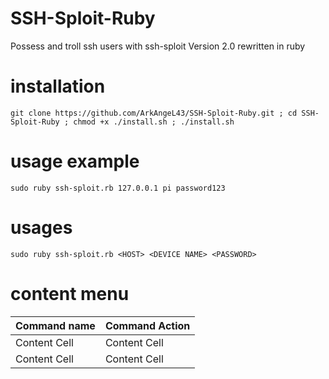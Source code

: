# SSH-Sploit-Ruby
Possess and troll ssh users with ssh-sploit Version 2.0 rewritten in ruby 
# installation<br> 
`git clone https://github.com/ArkAngeL43/SSH-Sploit-Ruby.git ; cd SSH-Sploit-Ruby ; chmod +x ./install.sh ; ./install.sh`
<br>
# usage example<br>
`sudo ruby ssh-sploit.rb 127.0.0.1 pi password123`
<br>
# usages<br> 
`sudo ruby ssh-sploit.rb <HOST> <DEVICE NAME> <PASSWORD>`
<br>
# content menu 

| Command name  | Command Action |
| ------------- | -------------- |
| Content Cell  | Content Cell   |
| Content Cell  | Content Cell   |
